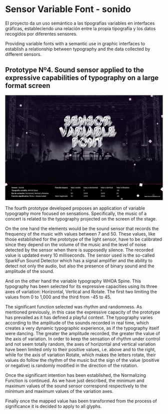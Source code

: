 # Sensor Variable Font - sonido

El proyecto da un uso semántico a las tipografías variables en interfaces gráficas, estableciendo una relación entre la propia tipografía y los datos recogidos por diferentes sensores.

Providing variable fonts with a semantic use in graphic interfaces to establish a relationship between typography and the data collected by different sensors.

## Prototype Nº4. Sound sensor applied to the expressive capabilities of typography on a large format screen

[![Sensor Variable Font - sonido](/img/sensorvariablefont-sonido.jpg)](https://vimeo.com/341422442 "Sensor Variable Font - sonido")

The fourth prototype developed proposes an application of variable typography more focused on sensations. Specifically, the music of a concert is related to the typography projected on the screen of the stage.

On the one hand the elements would be the sound sensor that records the frequency of the music with values between 7 and 50. These values, like those established for the prototype of the light sensor, have to be calibrated since they depend on the volume of the music and the level of noise detected by the sensor when there is supposedly silence. The recorded value is updated every 10 milliseconds. The sensor used is the so-called SparkFun Sound Detector which has a signal amplifier and the ability to detect not only the audio, but also the presence of binary sound and the amplitude of the sound.

And on the other hand the variable typography WHOA Spine. This typography has been selected for its expressive capacities using its three axes of variation: Horizontal, Vertical and Rotate. The first two limiting the values from 0 to 1,000 and the third from -45 to 45.

The significant function selected was rhythm and randomness. As mentioned previously, in this case the expressive capacity of the prototype has prevailed as it has defined a playful context. The typography varies according to the amplitude of the sounds recorded in real time, which creates a very dynamic typographic experience, as if the typography itself were dancing. The greater the amplitude recorded, the greater the value of the axis of variation. In order to keep the sensation of rhythm under control and not seem totally random, the axes of horizontal and vertical variation have been limited only to their positive values, i.e. above and to the right, while for the axis of variation Rotate, which makes the letters rotate, their values do follow the rhythm of the music but the sign of the value (positive or negative) is randomly modified in the direction of the rotation.

Once the significant intention has been established, the Normalizing Function is continued. As we have just described, the minimum and maximum values of the sound sensor correspond respectively to the minimum and maximum values of the variation axes.

Finally once the mapped value has been transformed from the process of significance it is decided to apply to all glyphs.
